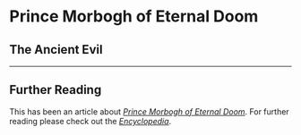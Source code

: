 # Prince Morbogh of Eternal Doom

## The Ancient Evil

---
## Further Reading
This has been an article about [*Prince Morbogh of Eternal Doom*](./glossary.md#prince-morbogh-of-eternal-doom). For further reading please check out the [*Encyclopedia*](./index.md).